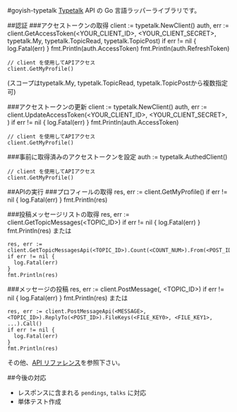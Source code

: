 #goyish-typetalk
[Typetalk](https://typetalk.in/ "Typetalk") API の Go 言語ラッパーライブラリです。

##認証
###アクセストークンの取得
    client := typetalk.NewClient()
    auth, err := client.GetAccessToken(<YOUR_CLIENT_ID>, <YOUR_CLIENT_SECRET>, typetalk.My, typetalk.TopicRead, typetalk.TopicPost)
    if err != nil {
      log.Fatal(err)
    }
    fmt.Println(auth.AccessToken)
    fmt.Println(auth.RefreshToken)

    // client を使用してAPIアクセス
    client.GetMyProfile()

(スコープはtypetalk.My, typetalk.TopicRead, typetalk.TopicPostから複数指定可)

###アクセストークンの更新
    client := typetalk.NewClient()
    auth, err := client.UpdateAccessToken(<YOUR_CLIENT_ID>, <YOUR_CLIENT_SECRET>, <RefreshToken>)
    if err != nil {
      log.Fatal(err)
    }
    fmt.Println(auth.AccessToken)

    // client を使用してAPIアクセス
    client.GetMyProfile()

###事前に取得済みのアクセストークンを設定
    auth := typetalk.AuthedClient(<AccessToken>)

    // client を使用してAPIアクセス
    client.GetMyProfile()

##APIの実行
###プロフィールの取得
    res, err := client.GetMyProfile()
    if err != nil {
      log.Fatal(err)
    }
    fmt.Println(res)

###投稿メッセージリストの取得
    res, err := client.GetTopicMessages(<TOPIC_ID>)
    if err != nil {
      log.Fatal(err)
    }
    fmt.Println(res)
または

    res, err := client.GetTopicMessagesApi(<TOPIC_ID>).Count(<COUNT_NUM>).From(<POST_ID>).Forward().Call()
    if err != nil {
      log.Fatal(err)
    }
    fmt.Println(res)

###メッセージの投稿
    res, err := client.PostMessage(<MESSAGE>, <TOPIC_ID>)
    if err != nil {
      log.Fatal(err)
    }
    fmt.Println(res)
または

    res, err := client.PostMessageApi(<MESSAGE>, <TOPIC_ID>).ReplyTo(<POST_ID>).FileKeys(<FILE_KEY0>, <FILE_KEY1>, ...).Call()
    if err != nil {
      log.Fatal(err)
    }
    fmt.Println(res)

その他、[API リファレンス](http://developers.typetalk.in/api_ja.html "Typetalk API リファレンス")を参照下さい。

##今後の対応
* レスポンスに含まれる `pendings`, `talks` に対応
* 単体テスト作成
